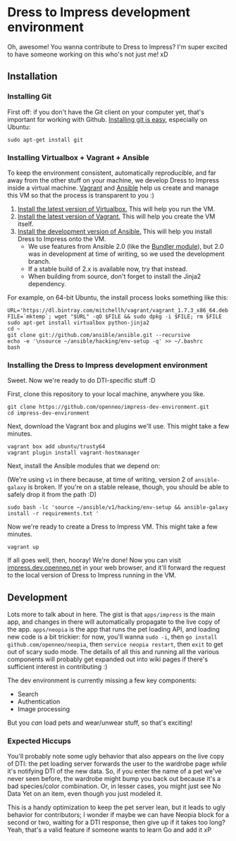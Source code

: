 # Dress to Impress development environment

Oh, awesome! You wanna contribute to Dress to Impress? I'm super excited to have someone working on this who's not just me! xD

## Installation

### Installing Git

First off: if you don't have the Git client on your computer yet, that's important for working with Github. [Installing git is easy][git-install], especially on Ubuntu:

    sudo apt-get install git

  [git-install]: https://git-scm.com/book/en/v2/Getting-Started-Installing-Git


### Installing Virtualbox + Vagrant + Ansible

To keep the environment consistent, automatically reproducible, and far away from the other stuff on your machine, we develop Dress to Impress inside a virtual machine. [Vagrant][vagrant] and [Ansible][ansible] help us create and manage this VM so that the process is transparent to you :)

1. [Install the latest version of Virtualbox.][virtualbox-install] This will help you run the VM.
2. [Install the latest version of Vagrant.][vagrant-install] This will help you create the VM itself.
3. [Install the development version of Ansible.][ansible-install] This will help you install Dress to Impress onto the VM.
    * We use features from Ansible 2.0 (like the [Bundler module](http://docs.ansible.com/bundler_module.html)), but 2.0 was in development at time of writing, so we used the development branch.
    * If a stable build of 2.x is available now, try that instead.
    * When building from source, don't forget to install the Jinja2 dependency.

For example, on 64-bit Ubuntu, the install process looks something like this:

    URL='https://dl.bintray.com/mitchellh/vagrant/vagrant_1.7.3_x86_64.deb'; FILE=`mktemp`; wget "$URL" -qO $FILE && sudo dpkg -i $FILE; rm $FILE
    sudo apt-get install virtualbox python-jinja2
    cd ~
    git clone git://github.com/ansible/ansible.git --recursive
    echo -e '\nsource ~/ansible/hacking/env-setup -q' >> ~/.bashrc
    bash

  [virtualbox-install]: https://www.virtualbox.org/wiki/Linux_Downloads
  [vagrant]: https://www.vagrantup.com/
  [vagrant-install]: https://www.vagrantup.com/downloads.html
  [ansible]: http://docs.ansible.com/index.html
  [ansible-install]: http://docs.ansible.com/intro_installation.html#running-from-source


### Installing the Dress to Impress development environment

Sweet. Now we're ready to do DTI-specific stuff :D

First, clone this repository to your local machine, anywhere you like.

    git clone https://github.com/openneo/impress-dev-environment.git
    cd impress-dev-environment

Next, download the Vagrant box and plugins we'll use. This might take a few minutes.

    vagrant box add ubuntu/trusty64
    vagrant plugin install vagrant-hostmanager

Next, install the Ansible modules that we depend on:

(We're using `v1` in there because, at time of writing, version 2 of `ansible-galaxy` is broken. If you're on a stable release, though, you should be able to safely drop it from the path :D)

    sudo bash -lc 'source ~/ansible/v1/hacking/env-setup && ansible-galaxy install -r requirements.txt '

Now we're ready to create a Dress to Impress VM. This might take a few minutes.

    vagrant up

If all goes well, then, hooray! We're done! Now you can visit [impress.dev.openneo.net](http://impress.dev.openneo.net/) in your web browser, and it'll forward the request to the local version of Dress to Impress running in the VM.

## Development

Lots more to talk about in here. The gist is that `apps/impress` is the main app, and changes in there will automatically propagate to the live copy of the app. `apps/neopia` is the app that runs the pet loading API, and loading new code is a bit trickier: for now, you'll wanna `sudo -i`, then `go install github.com/openneo/neopia`, then `service neopia restart`, then `exit` to get out of scary sudo mode. The details of all this and running all the various components will probably get expanded out into wiki pages if there's sufficient interest in contributing :)

The dev environment is currently missing a few key components:

* Search
* Authentication
* Image processing

But you *can* load pets and wear/unwear stuff, so that's exciting!

### Expected Hiccups

You'll probably note some ugly behavior that also appears on the live copy of DTI: the pet loading server forwards the user to the wardrobe page *while* it's notifying DTI of the new data. So, if you enter the name of a pet we've never seen before, the wardrobe might bump you back out because it's a bad species/color combination. Or, in lesser cases, you might just see No Data Yet on an item, even though you just modeled it.

This is a handy optimization to keep the pet server lean, but it leads to ugly behavior for contributors; I wonder if maybe we can have Neopia block for a second or two, waiting for a DTI response, then give up if it takes too long? Yeah, that's a valid feature if someone wants to learn Go and add it xP
